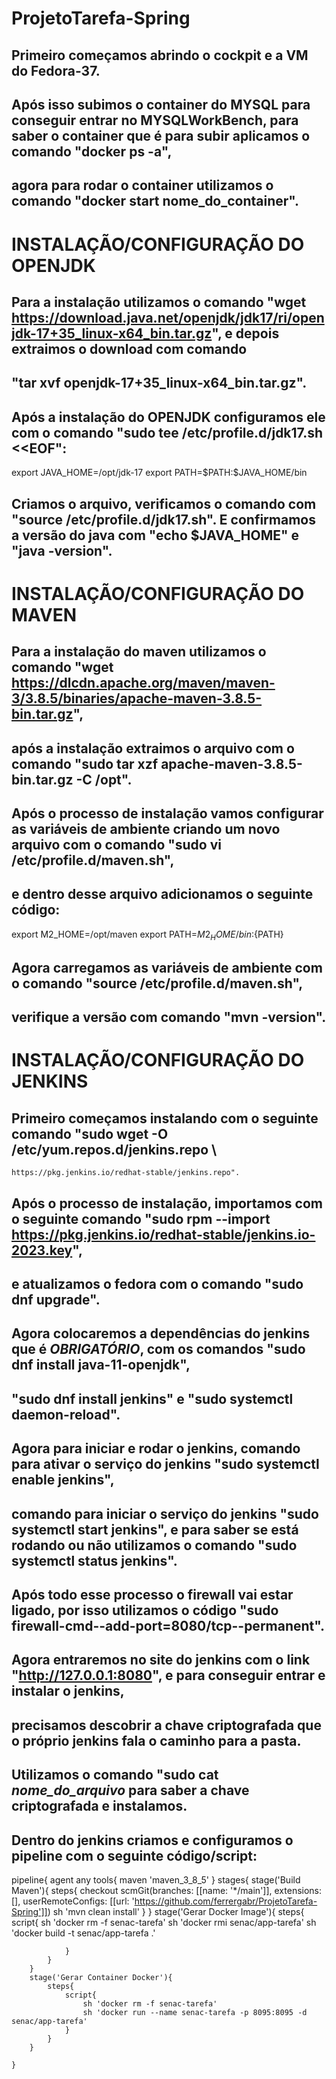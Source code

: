 # ProjetoTarefa-Spring


## Primeiro começamos abrindo o cockpit e a VM do Fedora-37.
## Após isso subimos o container do MYSQL para conseguir entrar no MYSQLWorkBench, para saber o container que é para subir aplicamos o comando "docker ps -a",
## agora para rodar o container utilizamos o comando "docker start nome_do_container".


# INSTALAÇÃO/CONFIGURAÇÃO DO OPENJDK

## Para a instalação utilizamos o comando "wget https://download.java.net/openjdk/jdk17/ri/openjdk-17+35_linux-x64_bin.tar.gz", e depois extraimos o download com comando
## "tar xvf openjdk-17+35_linux-x64_bin.tar.gz".
## Após a instalação do OPENJDK configuramos ele com o comando "sudo tee /etc/profile.d/jdk17.sh <<EOF":
export JAVA_HOME=/opt/jdk-17
export PATH=\$PATH:\$JAVA_HOME/bin

## Criamos o arquivo, verificamos o comando com "source /etc/profile.d/jdk17.sh". E confirmamos a versão do java com "echo $JAVA_HOME" e "java -version".


# INSTALAÇÃO/CONFIGURAÇÃO DO MAVEN

## Para a instalação do maven utilizamos o comando "wget https://dlcdn.apache.org/maven/maven-3/3.8.5/binaries/apache-maven-3.8.5-bin.tar.gz",
## após a instalação extraimos o arquivo com o comando "sudo tar xzf apache-maven-3.8.5-bin.tar.gz -C /opt".

## Após o processo de instalação vamos configurar as variáveis de ambiente criando um novo arquivo com o comando "sudo vi /etc/profile.d/maven.sh",
## e dentro desse arquivo adicionamos o seguinte código:
export M2_HOME=/opt/maven
export PATH=${M2_HOME}/bin:${PATH}

## Agora carregamos as variáveis de ambiente com o comando "source /etc/profile.d/maven.sh",
## verifique a versão com comando "mvn -version".


# INSTALAÇÃO/CONFIGURAÇÃO DO JENKINS

## Primeiro começamos instalando com o seguinte comando "sudo wget -O /etc/yum.repos.d/jenkins.repo \
    https://pkg.jenkins.io/redhat-stable/jenkins.repo".
    
## Após o processo de instalação, importamos com o seguinte comando "sudo rpm --import https://pkg.jenkins.io/redhat-stable/jenkins.io-2023.key",
## e atualizamos o fedora com o comando "sudo dnf upgrade".

## Agora colocaremos a dependências do jenkins que é *OBRIGATÓRIO*, com os comandos "sudo dnf install java-11-openjdk",
## "sudo dnf install jenkins" e "sudo systemctl daemon-reload".

## Agora para iniciar e rodar o jenkins, comando para ativar o serviço do jenkins "sudo systemctl enable jenkins",
## comando para iniciar o serviço do jenkins "sudo systemctl start jenkins", e para saber se está rodando ou não utilizamos o comando "sudo systemctl status jenkins".

## Após todo esse processo o firewall vai estar ligado, por isso utilizamos o código "sudo firewall-cmd--add-port=8080/tcp--permanent".

## Agora entraremos no site do jenkins com o link "http://127.0.0.1:8080", e para conseguir entrar e instalar o jenkins,
## precisamos descobrir a chave criptografada que o próprio jenkins fala o caminho para a pasta.
## Utilizamos o comando "sudo cat *nome_do_arquivo* para saber a chave criptografada e instalamos.

## Dentro do jenkins criamos e configuramos o pipeline com o seguinte código/script:
pipeline{
    agent any
    tools{
        maven 'maven_3_8_5'
    }
    stages{
        stage('Build Maven'){
            steps{
                checkout scmGit(branches: [[name: '*/main']], extensions: [], userRemoteConfigs: [[url: 'https://github.com/ferrergabr/ProjetoTarefa-Spring']])
                sh 'mvn clean install'
            }
        }
        stage('Gerar Docker Image'){
            steps{
                script{
                    sh 'docker rm -f senac-tarefa'
                    sh 'docker rmi senac/app-tarefa'
                    sh 'docker build -t senac/app-tarefa .'
                    
                }
            }
        }
        stage('Gerar Container Docker'){
            steps{
                script{
                    sh 'docker rm -f senac-tarefa'
                    sh 'docker run --name senac-tarefa -p 8095:8095 -d senac/app-tarefa'
                }
            }
        }
        
    }

